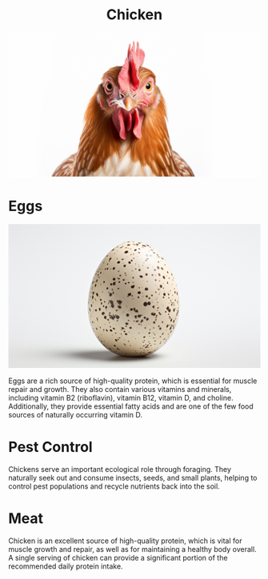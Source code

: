 <h1 align="center"> Chicken </h1>

<p align="center" width="100%"><img src="../images/chicken.png" /></p>

# Eggs

<p align="center"><img src="../images/egg.png" /></p>

Eggs are a rich source of high-quality protein, which is essential for muscle repair and growth. They also contain various vitamins and minerals, including vitamin B2 (riboflavin), vitamin B12, vitamin D, and choline. Additionally, they provide essential fatty acids and are one of the few food sources of naturally occurring vitamin D.

# Pest Control

Chickens serve an important ecological role through foraging. They naturally seek out and consume insects, seeds, and small plants, helping to control pest populations and recycle nutrients back into the soil.

# Meat

Chicken is an excellent source of high-quality protein, which is vital for muscle growth and repair, as well as for maintaining a healthy body overall. A single serving of chicken can provide a significant portion of the recommended daily protein intake.